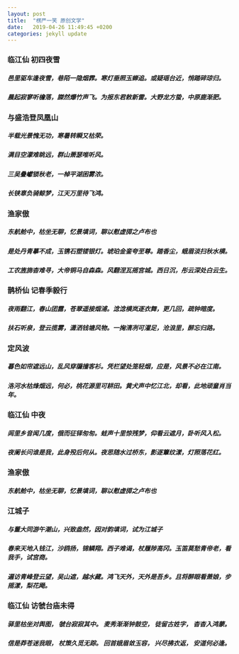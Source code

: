 ```yaml
---
layout: post
title:  "楞严一笑 原创文学"
date:   2019-04-26 11:49:45 +0200
categories: jekyll update
---
```

<h3>临江仙  初四夜雪</h3>
<h5>邑里驱车逢夜雪，巷陌一隐烟霏。寒灯垂照玉蝉追。或疑瑶台近，悄踏碎琼归。</h5>
<h5>晨起寂寥听檐落，謋然爆竹声飞。为报东君敕新雷。大野龙方蛰，中原鹿渐肥。</h5>

<h3>与盛浩登凤凰山</h3>
<h5>半载光景愧无功，寒暑转瞬又枯荣。</h5>
<h5>满目空濛难眺远，群山萧瑟唯听风。</h5>
<h5>三吴叠巘锁秋老，一棹平湖困雾浓。</h5>
<h5>长铗辜负骑鲸梦，江天万里待飞鸿。</h5>

<h3>渔家傲</h3></h3>     <h5>东航舱中，枯坐无聊，忆景填词，聊以慰虚掷之卢布也</h5>
<h5>是处丹青摹不成，玉镌石塑镂银灯。琥珀金銮夸至尊。踏香尘，蛾眉淡扫秋水横。</h5>
<h5>工农旌旆杳难寻，大帝铜马自森森。风翻涅瓦摇宫城。西日沉，彤云深处白云生。</h5>

<h3>鹊桥仙  记春季毅行</h3>
<h5>夜雨翻江，春山团露，苍翠遥接烟浦。淰淰横岚逐衣舞，更几回，疏钟暗度。</h5>
<h5>扶石听泉，登云揽雾，潇洒钱塘风物。一掬清冽可濯足，沧浪里，醉忘归路。</h5>

<h3>定风波</h3>
<h5>暮色如帘遮远山，乱风穿牖撞客衫。凭栏望处笼轻烟，应是，风景不必在江南。</h5>
<h5>洛河水枯烽烟远，何必，桃花源里可耕田。黄犬声中忆江北，却看，此地顽童肖当年。</h5>

<h3>临江仙   中夜 </h3>
<h5>闾里乡音闻几度，俄而征铎匆匆。蛙声十里惊残梦，仰看云遮月，卧听风入松。</h5>
<h5>夜阑长问谁是我，此身殁后何从。夜思随水过桥东，影逐簟纹漾，灯照落花红。</h5>

<h3>渔家傲 </h3>    <h5>东航舱中，枯坐无聊，忆景填词，聊以慰虚掷之卢布也</h5>
<h3>江城子<h5>与董大同游午潮山，兴致盎然，因对韵填词，试为江城子</h5>
<h5>春来天地入钱江，沙鸥扬，锦鳞翔。西子难谒，杖履陟高冈。玉笛莫愁青帝老，看我手，试宫商。</h5>
<h5>遍访青峰登云望，吴山遮，越水藏。鸿飞天外，天外是吾乡。且将醉眼看萧娘，步摇漾，梨花飏。</h5>

<h3>临江仙  访虢台庙未得</h3>
<h5>驿里枯坐对舆图， 虢台寂寂其中。 麦秀渐渐钟鼓空， 徒留古姓字， 杳杳入鸿蒙。</h5>
<h5>信是莽苍迷我眼， 杖策久觅无踪。 回首娥眉敛玉容， 兴尽拂衣返， 安道何必逢。</h5>

[jekyll-docs]: http://jekyllrb.com/docs/home
[jekyll-gh]:   https://github.com/jekyll/jekyll
[jekyll-talk]: https://talk.jekyllrb.com/
